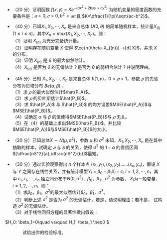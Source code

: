 - （20 分）证明函数 $f(x,y)=Ke^{-(ax^2+2bxy+cy^2)}$ 为随机变量的密度函数的充要条件是：$𝑎 > 0, 𝑐 > 0, b^2< 𝑎𝑐$ 且 $K=\dfrac{1}{\pi}\sqrt{ac-b^2}$。
 
 -  （40 分）已知$X_1,X_2,\cdots,X_n$ 是来自总体 $U(0,\theta)$ 的简单随机样本，统计量$X_{(i)}(1\leq i\leq n)$，其中$X_n=max(X_1,X_2,\cdots,X_n)$。则：<br />（1）证明 $X_{(n)}$ 为充分完备统计量。<br />（2）证明存在随机变量 $X$ 使得 $\ce{n(\theta-X_{(n)}) ->[d] X}$，并求 $X$ 的分布。<br />（3）证明 $X_{(n)}$ 是 $\theta$ 的最大似然估计。<br />（4）$X_{(n)}$ 是否为 $\theta$ 的无偏估计？是否为 $\theta$ 的弱相合估计？并说明理由。 


 -  （45 分）已知 $X_1,X_2,\cdots,X_n$ 是来自总体 $b(1,p)$，$0 < 𝑝 < 1$，参数 $𝑝$ 的先验分布为贝塔分布 $Be(\alpha,\beta)$ 。<br />（1）求 $𝑝$ 的最大似然估计$\hat{P_A}$。<br />（2）求 $𝑝$ 的贝叶斯估计$\hat{P_B}$。<br />（3）求 $\hat{P_A}$ 与 $\hat{P_B}$ 的均方误差$MSE(\hat{P_A})$与$MSE(\hat{P_B})$。<br />（4）试确定 $\alpha$ 与 $\beta$ 的值使得$MSE(\hat{P_B})$与 $𝑝$ 无关。<br />（5）在（4）的基础上求出$MSE(\hat{P_B})$，并比较 $MSE(\hat{P_A})$与$MSE(\hat{P_B})$的大小。 


 -  （20 分）已知总体$X\sim N(\mu,\sigma^2)$，参数 $\mu$ 和 $\sigma^2$ 未知，$X_1,X_2,\cdots,X_n$ 是在其中抽取的样本，试确定 $𝑎$ 与 $𝑏$ 的关系，使得 $\sigma^2$ 的 $1-\alpha$ 的置信区间 $[\dfrac{nS^2}{a},\dfrac{nS^2}{b}]$最短。 


 -  （30 分）通过实验观察得出 $n$ 个样本点 $(x_1 , y_1), (x_2 , y_2) ……(x_n, y_n)$，假设 $X$ 与 $Y$ 之间存在线性关系，并有统计模型$Y_i=\beta_0+\beta_1X_i+\epsilon_i,i=1,2,\cdots,n$，其中 $\epsilon_1,\epsilon_1,\cdots,\epsilon_n$ 独立同分布于$N(0,\sigma^2)$，$\beta_0$，$\beta_1$，$\sigma^2$ 为参数， $X_i$为一般变量，$i=1,2,\cdots,n$。则：<br />（1）求$\beta_0$，$\beta_1$，$\sigma^2$的最大似然估计$\hat \beta_0$，$\hat\beta_1$，$\hat\sigma^2$。<br />（2）判断上述 $\hat\sigma^2$ 是否为 $\sigma^2$ 的无偏估计，若是，请说明理由；若不是， 试构造 $\sigma^2$ 的无偏估计。<br />（3）对于线性回归方程的显著性做出假设： 
​

 $H_0: \beta_1=0\quad vs\quad H_1: \beta_1 \neq0
$
 ​

                试给出你的检验标准。
 